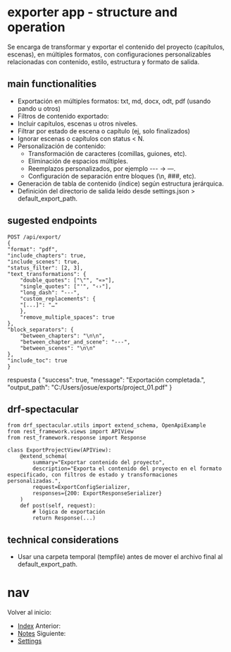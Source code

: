 # exporter app - structure and operation

Se encarga de transformar y exportar el contenido del proyecto (capítulos, escenas), en múltiples formatos, con configuraciones personalizables relacionadas con contenido, estilo, estructura y formato de salida.

## main functionalities

- Exportación en múltiples formatos:
txt, md, docx, odt, pdf (usando pando u otros)
- Filtros de contenido exportado:
 - Incluir capítulos, escenas u otros niveles.
 - Filtrar por estado de escena o capítulo (ej, solo finalizados)
 - Ignorar escenas o capítulos con status < N.
- Personalización de contenido:
  - Transformación de caracteres (comillas, guiones, etc).
  - Eliminación de espacios múltiples.
  - Reemplazos personalizados, por ejemplo --- → —.
  - Configuración de separación entre bloques (\n, ###, etc).
- Generación de tabla de contenido (índice) según estructura jerárquica.
- Definición del directorio de salida leído desde settings.json > default_export_path.

## sugested endpoints

    POST /api/export/
    {
    "format": "pdf",
    "include_chapters": true,
    "include_scenes": true,
    "status_filter": [2, 3],
    "text_transformations": {
        "double_quotes": ["\"", "«»"],
        "single_quotes": ["'", "‹›"],
        "long_dash": "---",
        "custom_replacements": {
        "[...]": "…"
        },
        "remove_multiple_spaces": true
    },
    "block_separators": {
        "between_chapters": "\n\n",
        "between_chapter_and_scene": "---",
        "between_scenes": "\n\n"
    },
    "include_toc": true
    }

respuesta
    {
    "success": true,
    "message": "Exportación completada.",
    "output_path": "C:/Users/josue/exports/project_01.pdf"
    }

## drf-spectacular

    from drf_spectacular.utils import extend_schema, OpenApiExample
    from rest_framework.views import APIView
    from rest_framework.response import Response

    class ExportProjectView(APIView):
        @extend_schema(
            summary="Exportar contenido del proyecto",
            description="Exporta el contenido del proyecto en el formato especificado, con filtros de estado y transformaciones personalizadas.",
            request=ExportConfigSerializer,
            responses={200: ExportResponseSerializer}
        )
        def post(self, request):
            # lógica de exportación
            return Response(...)

## technical considerations
- Usar una carpeta temporal (tempfile) antes de mover el archivo final al default_export_path.

# nav
Volver al inicio:
- [Index](index.md)
Anterior:
- [Notes](notes.md)
Siguiente:
- [Settings](settings.md)